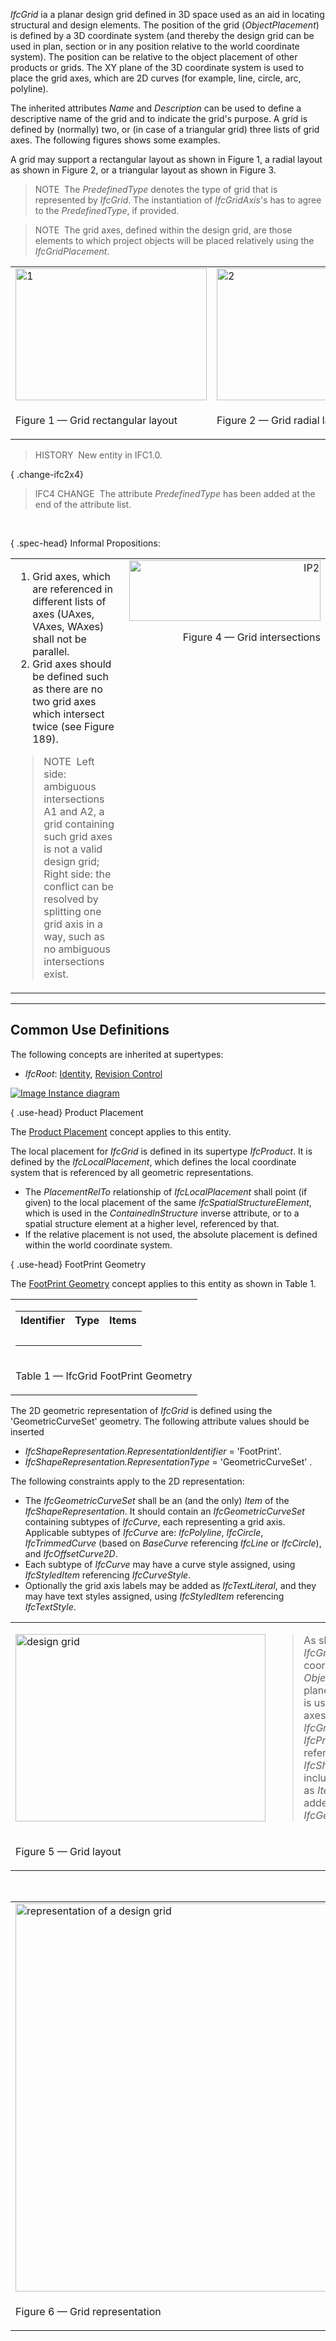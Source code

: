_IfcGrid_ ia a planar design grid defined in 3D space used as an aid in locating structural and design elements. The position of the grid (_ObjectPlacement_) is defined by a 3D coordinate system (and thereby the design grid can be used in plan, section or in any position relative to the world coordinate system). The position can be relative to the object placement of other products or grids. The XY plane of the 3D coordinate system is used to place the grid axes, which are 2D curves (for example, line, circle, arc, polyline).

The inherited attributes _Name_ and _Description_ can be used to define a descriptive name of the grid and to indicate the grid's purpose. A grid is defined by (normally) two, or (in case of a triangular grid) three lists of grid axes. The following figures shows some examples.

A grid may support a rectangular layout as shown in Figure 1, a radial layout as shown in Figure 2, or a triangular layout as shown in Figure 3.

> NOTE&nbsp; The _PredefinedType_ denotes the type of grid that is represented by _IfcGrid_. The instantiation of _IfcGridAxis_'s has to agree to the _PredefinedType_, if provided.

> NOTE&nbsp; The grid axes, defined within the design grid, are those elements to which project objects will be placed relatively using the _IfcGridPlacement_.

<table cellpadding="2" cellspacing="2">
      <tbody>
        <tr>
          <td width="320">
            <img src="../../../figures/IfcDesignGrid-Type1.gif" alt="1" border="0" height="211" width="306">
          </td>
          <td width="320">
            <img src="../../../figures/IfcDesignGrid-Type2.gif" alt="2" border="0" height="211" width="306">
          </td>
          <td width="320">
            <img src="../../../figures/IfcDesignGrid-Type3.gif" alt="3" border="0" height="211" width="306">
          </td>
        </tr>
        <tr>
          <td width="320">
            <p class="figure">Figure 1 &mdash; Grid rectangular layout</p>
          </td>
          <td width="320">
            <p class="figure">Figure 2 &mdash; Grid radial layout</p>
          </td>
          <td width="320">
            <p class="figure">Figure 3 &mdash; Grid triangular layout</p>
          </td>
        </tr>
      </tbody>
    </table>

> HISTORY&nbsp; New entity in IFC1.0.

{ .change-ifc2x4}
> IFC4 CHANGE&nbsp; The attribute _PredefinedType_ has been added at the end of the attribute list.

&nbsp;

{ .spec-head}
Informal Propositions:

<table summary="IP">
      <tr>
        <td width="640">
          <ol>
            <li>Grid axes, which are referenced in different lists
            of axes (UAxes, VAxes, WAxes) shall not be parallel.
            </li>
            <li>Grid axes should be defined such as there are no
            two grid axes which intersect twice (see Figure 189).
            </li>
          </ol>
          <blockquote class="note">
            NOTE&nbsp; Left side: ambiguous intersections A1 and
            A2, a grid containing such grid axes is not a valid
            design grid;&nbsp; Right side: the conflict can be
            resolved by splitting one grid axis in a way, such as
            no ambiguous intersections exist.
          </blockquote>
        </td>
        <td align="right" valign="top" width="320">
          <img src="../../../figures/IfcDesignGrid-IP2.gif" alt="IP2" border="0" height="97" width="306">
          <p class="figure">Figure 4 &mdash; Grid intersections</p>
        </td>
      </tr>
    </table>

___
## Common Use Definitions
The following concepts are inherited at supertypes:

* _IfcRoot_: [Identity](../../templates/identity.htm), [Revision Control](../../templates/revision-control.htm)

[![Image](../../../img/diagram.png)&nbsp;Instance diagram](../../../annex/annex-d/common-use-definitions/ifcgrid.htm)

{ .use-head}
Product Placement

The [Product Placement](../../templates/product-placement.htm) concept applies to this entity.

The local placement for _IfcGrid_ is defined in its supertype _IfcProduct_. It is defined by the _IfcLocalPlacement_, which defines the local coordinate system that is referenced by all geometric representations.

* The _PlacementRelTo_ relationship of _IfcLocalPlacement_ shall point (if given) to the local placement of the same _IfcSpatialStructureElement_, which is used in the _ContainedInStructure_ inverse attribute, or to a spatial structure element at a higher level, referenced by that. 
* If the relative placement is not used, the absolute placement is defined within the world coordinate system. 

  
  
{ .use-head}
FootPrint Geometry

The [FootPrint Geometry](../../templates/footprint-geometry.htm) concept applies to this entity as shown in Table 1.

<table>
<tr><td>
<table class="gridtable">
<tr><th><b>Identifier</b></th><th><b>Type</b></th><th><b>Items</b></th></tr>
<tr><td>&nbsp;</td><td>&nbsp;</td><td>&nbsp;</td></tr>
</table>
</td></tr>
<tr><td><p class="table">Table 1 &mdash; IfcGrid FootPrint Geometry</p></td></tr></table>

The 2D geometric representation of _IfcGrid_ is defined using the 'GeometricCurveSet' geometry. The following attribute values should be inserted

*  _IfcShapeRepresentation.RepresentationIdentifier_ = 'FootPrint'. 
*  _IfcShapeRepresentation.RepresentationType_ = 'GeometricCurveSet' . 

The following constraints apply to the 2D representation:

* The _IfcGeometricCurveSet_ shall be an (and the only) _Item_ of the _IfcShapeRepresentation_. It should contain an _IfcGeometricCurveSet_ containing subtypes of _IfcCurve_, each representing a grid axis. Applicable subtypes of _IfcCurve_ are: _IfcPolyline_, _IfcCircle_, _IfcTrimmedCurve_ (based on _BaseCurve_ referencing _IfcLine_ or _IfcCircle_), and _IfcOffsetCurve2D_. 
* Each subtype of _IfcCurve_ may have a curve style assigned, using _IfcStyledItem_ referencing _IfcCurveStyle_. 
* Optionally the grid axis labels may be added as _IfcTextLiteral_, and they may have text styles assigned, using _IfcStyledItem_ referencing _IfcTextStyle_. 

<table cellpadding="2" cellspacing="2">
      <tbody>
        <tr>
          <td width="510">
            <img src="../../../figures/IfcDesignGrid-Layout1.gif" alt="design grid" border="0" height="300" width="400">
          </td>
          <td>
            <blockquote>
              As shown in Figure 31, the <em>IfcGrid</em> defines a
              placement coordinate system using the
              <em>ObjectPlacement</em>. The XY plane of the
              coordinate system is used to place the 2D grid axes.
              The <em>Representation</em> of <em>IfcGrid</em> is
              defined using <em>IfcProductRepresentation</em>,
              referencing an <em>IfcShapeRepresentation</em>, that
              includes&nbsp;<em>IfcGeometricCurveSet</em> as
              <em>Items</em>. All grid axes are added as
              <em>IfcPolyline</em> to the
              <em>IfcGeometricCurveSet</em>.
            </blockquote>
          </td>
        </tr>
        <tr>
          <td>
            <p class="figure">Figure 5 &mdash; Grid layout</p>
          </td>
          <td>
            &nbsp;
          </td>
        </tr>
      </tbody>
    </table>

&nbsp;

<table cellpadding="2" cellspacing="2">
      <tbody>
        <tr>
          <td width="510">
            <img src="../../../figures/IfcGrid-Representation.png" alt="representation of a design grid" width="501" height="621" border="0">
          </td>
          <td>
            <blockquote>
              As shown in Figure 32, the attributes <em>UAxes</em>
              and <em>VAxes</em> define lists of <em>IfcGridAxis</em>
              within the context of the&nbsp;grid. Each instance of
              <em>IfcGridAxis</em> refers to the same instance of
              <em>IfcCurve</em> (here the subtype <em>IfcPolyline</em>)
              that is contained within the
              <em>IfcGeometricCurveSet</em> that represents the
              <em>IfcGrid</em>.
            </blockquote>
          </td>
        </tr>
        <tr>
          <td>
            <p class="figure">Figure 6 &mdash; Grid representation</p>
          </td>
          <td>
            &nbsp;
          </td>
        </tr>
      </tbody>
    </table>